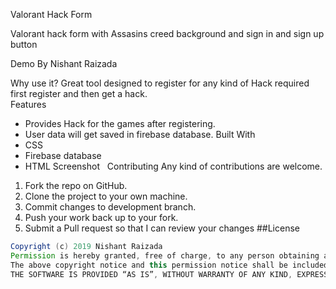 Valorant Hack Form




Valorant hack form with Assasins creed background and sign in and sign up button 

Demo By Nishant Raizada

Why use it?
Great tool designed to register for any kind of Hack required first register and then get a hack.   
Features
* Provides Hack for the games after registering. 
* User data will get saved in firebase database.
Built With
* CSS
* Firebase database
* HTML
Screenshot
 
Contributing
Any kind of contributions are welcome.
1. Fork the repo on GitHub.
2. Clone the project to your own machine.
3. Commit changes to development branch.
4. Push your work back up to your fork.
5. Submit a Pull request so that I can review your changes
##License
```Groovy MIT License
Copyright (c) 2019 Nishant Raizada
Permission is hereby granted, free of charge, to any person obtaining a copy of this software and associated documentation files (the “Software”), to deal in the Software without restriction, including without limitation the rights to use, copy, modify, merge, publish, distribute, sublicense, and/or sell copies of the Software, and to permit persons to whom the Software is furnished to do so, subject to the following conditions:
The above copyright notice and this permission notice shall be included in all copies or substantial portions of the Software.
THE SOFTWARE IS PROVIDED “AS IS”, WITHOUT WARRANTY OF ANY KIND, EXPRESS OR IMPLIED, INCLUDING BUT NOT LIMITED TO THE WARRANTIES OF MERCHANTABILITY, FITNESS FOR A PARTICULAR PURPOSE AND NONINFRINGEMENT. IN NO EVENT SHALL THE AUTHORS OR COPYRIGHT HOLDERS BE LIABLE FOR ANY CLAIM, DAMAGES OR OTHER LIABILITY, WHETHER IN AN ACTION OF CONTRACT, TORT OR OTHERWISE, ARISING FROM, OUT OF OR IN CONNECTION WITH THE SOFTWARE OR THE USE OR OTHER DEALINGS IN THE SOFTWARE.

